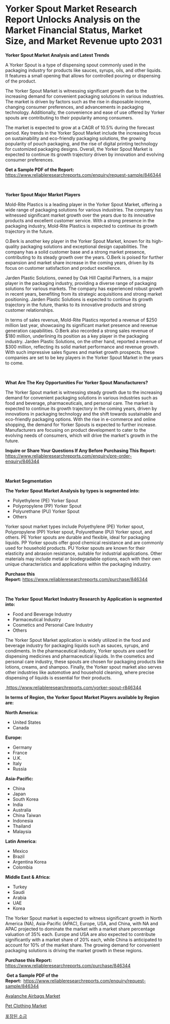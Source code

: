 <p><h1>Yorker Spout Market Research Report Unlocks Analysis on the Market Financial Status, Market Size, and Market Revenue upto 2031</h1></p><p><strong>Yorker Spout Market Analysis and Latest Trends</strong></p>
<p><p>A Yorker Spout is a type of dispensing spout commonly used in the packaging industry for products like sauces, syrups, oils, and other liquids. It features a small opening that allows for controlled pouring or dispensing of the product.</p><p>The Yorker Spout Market is witnessing significant growth due to the increasing demand for convenient packaging solutions in various industries. The market is driven by factors such as the rise in disposable income, changing consumer preferences, and advancements in packaging technology. Additionally, the convenience and ease of use offered by Yorker spouts are contributing to their popularity among consumers.</p><p>The market is expected to grow at a CAGR of 10.5% during the forecast period. Key trends in the Yorker Spout Market include the increasing focus on sustainability and eco-friendly packaging solutions, the growing popularity of pouch packaging, and the rise of digital printing technology for customized packaging designs. Overall, the Yorker Spout Market is expected to continue its growth trajectory driven by innovation and evolving consumer preferences.</p></p>
<p><strong>Get a Sample PDF of the Report:&nbsp;</strong> <a href="https://www.reliableresearchreports.com/enquiry/request-sample/846344">https://www.reliableresearchreports.com/enquiry/request-sample/846344</a></p>
<p>&nbsp;</p>
<p><strong>Yorker Spout Major Market Players</strong></p>
<p><p>Mold-Rite Plastics is a leading player in the Yorker Spout Market, offering a wide range of packaging solutions for various industries. The company has witnessed significant market growth over the years due to its innovative products and excellent customer service. With a strong presence in the packaging industry, Mold-Rite Plastics is expected to continue its growth trajectory in the future.</p><p>O.Berk is another key player in the Yorker Spout Market, known for its high-quality packaging solutions and exceptional design capabilities. The company has a solid customer base and a strong market presence, contributing to its steady growth over the years. O.Berk is poised for further expansion and market share increase in the coming years, driven by its focus on customer satisfaction and product excellence.</p><p>Jarden Plastic Solutions, owned by Oak Hill Capital Partners, is a major player in the packaging industry, providing a diverse range of packaging solutions for various markets. The company has experienced robust growth in recent years, benefiting from its strategic acquisitions and strong market positioning. Jarden Plastic Solutions is expected to continue its growth trajectory in the future, thanks to its innovative products and strong customer relationships.</p><p>In terms of sales revenue, Mold-Rite Plastics reported a revenue of $250 million last year, showcasing its significant market presence and revenue generation capabilities. O.Berk also recorded a strong sales revenue of $180 million, underlining its position as a key player in the packaging industry. Jarden Plastic Solutions, on the other hand, reported a revenue of $300 million, reflecting its solid market performance and revenue growth. With such impressive sales figures and market growth prospects, these companies are set to be key players in the Yorker Spout Market in the years to come.</p></p>
<p>&nbsp;</p>
<p><strong>What Are The Key Opportunities For Yorker Spout Manufacturers?</strong></p>
<p><p>The Yorker Spout market is witnessing steady growth due to the increasing demand for convenient packaging solutions in various industries such as food and beverage, pharmaceuticals, and personal care. The market is expected to continue its growth trajectory in the coming years, driven by innovations in packaging technology and the shift towards sustainable and eco-friendly packaging options. With the rise in e-commerce and online shopping, the demand for Yorker Spouts is expected to further increase. Manufacturers are focusing on product development to cater to the evolving needs of consumers, which will drive the market's growth in the future.</p></p>
<p><strong>Inquire or Share Your Questions If Any Before Purchasing This Report:</strong> <a href="https://www.reliableresearchreports.com/enquiry/pre-order-enquiry/846344">https://www.reliableresearchreports.com/enquiry/pre-order-enquiry/846344</a></p>
<p>&nbsp;</p>
<p><strong>Market Segmentation</strong></p>
<p><strong>The Yorker Spout Market Analysis by types is segmented into:</strong></p>
<p><ul><li>Polyethylene (PE) Yorker Spout</li><li>Polypropylene (PP) Yorker Spout</li><li>Polyurethane (PU) Yorker Spout</li><li>Others</li></ul></p>
<p><p>Yorker spout market types include Polyethylene (PE) Yorker spout, Polypropylene (PP) Yorker spout, Polyurethane (PU) Yorker spout, and others. PE Yorker spouts are durable and flexible, ideal for packaging liquids. PP Yorker spouts offer good chemical resistance and are commonly used for household products. PU Yorker spouts are known for their elasticity and abrasion resistance, suitable for industrial applications. Other materials may include metal or biodegradable options, each with their own unique characteristics and applications within the packaging industry.</p></p>
<p><strong>Purchase this Report:&nbsp;</strong><a href="https://www.reliableresearchreports.com/purchase/846344">https://www.reliableresearchreports.com/purchase/846344</a></p>
<p>&nbsp;</p>
<p><strong>The Yorker Spout Market Industry Research by Application is segmented into:</strong></p>
<p><ul><li>Food and Beverage Industry</li><li>Parmaceutical Industry</li><li>Cosmetics and Personal Care Industry</li><li>Others</li></ul></p>
<p><p>The Yorker Spout Market application is widely utilized in the food and beverage industry for packaging liquids such as sauces, syrups, and condiments. In the pharmaceutical industry, Yorker spouts are used for dispensing medicines and pharmaceutical liquids. In the cosmetics and personal care industry, these spouts are chosen for packaging products like lotions, creams, and shampoo. Finally, the Yorker spout market also serves other industries like automotive and household cleaning, where precise dispensing of liquids is essential for their products.</p></p>
<p><a href="https://www.reliableresearchreports.com/yorker-spout-r846344">&nbsp;https://www.reliableresearchreports.com/yorker-spout-r846344</a></p>
<p><strong>In terms of Region, the Yorker Spout Market Players available by Region are:</strong></p>
<p>
    <p> <strong> North America: </strong>
        <ul>
            <li>United States</li>
            <li>Canada</li>
        </ul>
        </p> 
    <p> <strong> Europe: </strong>
        <ul>
            <li>Germany</li>
            <li>France</li>
            <li>U.K.</li>
            <li>Italy</li>
            <li>Russia</li>
        </ul>
        </p> 
    <p> <strong> Asia-Pacific: </strong>
        <ul>
            <li>China</li>
            <li>Japan</li>
            <li>South Korea</li>
            <li>India</li>
            <li>Australia</li>
            <li>China Taiwan</li>
            <li>Indonesia</li>
            <li>Thailand</li>
            <li>Malaysia</li>
        </ul>
        </p> 
    <p> <strong> Latin America: </strong>
        <ul>
            <li>Mexico</li>
            <li>Brazil</li>
            <li>Argentina Korea</li>
            <li>Colombia</li>
        </ul>
        </p> 
    <p> <strong> Middle East & Africa: </strong>
        <ul>
            <li>Turkey</li>
            <li>Saudi</li>
            <li>Arabia</li>
            <li>UAE</li>
            <li>Korea</li>
        </ul>
    </p>
    </p>
<p><p>The Yorker Spout market is expected to witness significant growth in North America (NA), Asia-Pacific (APAC), Europe, USA, and China, with NA and APAC projected to dominate the market with a market share percentage valuation of 35% each. Europe and USA are also expected to contribute significantly with a market share of 20% each, while China is anticipated to account for 10% of the market share. The growing demand for convenient packaging solutions is driving the market growth in these regions.</p></p>
<p><strong>Purchase this Report: </strong><a href="https://www.reliableresearchreports.com/purchase/846344">https://www.reliableresearchreports.com/purchase/846344</a></p>
<p>&nbsp;<strong>Get a Sample PDF of the Report:&nbsp;&nbsp;</strong><a href="https://www.reliableresearchreports.com/enquiry/request-sample/846344">https://www.reliableresearchreports.com/enquiry/request-sample/846344</a></p>
<p><strong></strong></p>
<p><p><a href="https://github.com/LaceyZemlak1/Market-Research-Report-List-1/blob/main/avalanche-airbags-market.md">Avalanche Airbags Market</a></p><p><a href="https://github.com/MyrtisWest1/Market-Research-Report-List-1/blob/main/pet-clothing-market.md">Pet Clothing Market</a></p><p><a href="https://github.com/Evans21Bill/Market-Research-Report-List-1/blob/main/4849946149954.md">포장된 소금</a></p></p>